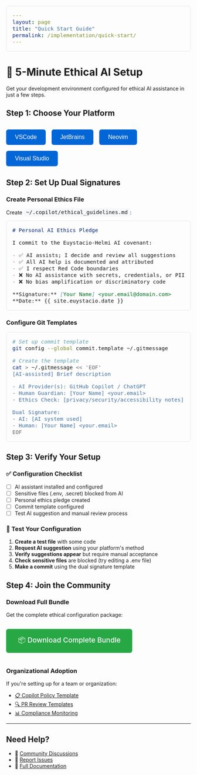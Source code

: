 ```yaml
---
layout: page
title: "Quick Start Guide"
permalink: /implementation/quick-start/
---
```


# 🚀 5-Minute Ethical AI Setup

Get your development environment configured for ethical AI assistance in just a few steps.

## Step 1: Choose Your Platform

<div class="platform-selector">
  <button class="platform-btn" onclick="showPlatform('vscode')">VSCode</button>
  <button class="platform-btn" onclick="showPlatform('jetbrains')">JetBrains</button>
  <button class="platform-btn" onclick="showPlatform('neovim')">Neovim</button>
  <button class="platform-btn" onclick="showPlatform('visual-studio')">Visual Studio</button>
</div>

<div id="vscode" class="platform-config" style="display: none;">
  <h3>VSCode Configuration</h3>
  
  <p><strong>1. Install GitHub Copilot Extension</strong></p>
  <pre><code># Install via command palette
Ctrl+Shift+P > Extensions: Install Extensions > "GitHub Copilot"</code></pre>
  
  <p><strong>2. Add Ethical Settings</strong></p>
  <p>Copy this configuration to your <code>settings.json</code>:</p>
  
  <pre><code class="language-json">{
  "github.copilot.enable": {
    "*": true,
    "yaml": false,
    "plaintext": false,
    "json": false,
    "env": false
  },
  "editor.acceptSuggestionOnCommitCharacter": false,
  "editor.acceptSuggestionOnEnter": "off"
}</code></pre>
  
  <p><strong>3. Download Complete Configuration</strong></p>
  <a href="/assets/downloads/vscode-ethical-config.zip" class="download-btn">📦 Download VSCode Package</a>
</div>

<div id="jetbrains" class="platform-config" style="display: none;">
  <h3>JetBrains Configuration</h3>
  
  <p><strong>1. Install GitHub Copilot Plugin</strong></p>
  <pre><code>File > Settings > Plugins > Browse repositories > "GitHub Copilot"</code></pre>
  
  <p><strong>2. Configure Ethical Boundaries</strong></p>
  <pre><code class="language-xml">&lt;component name="CopilotSettings"&gt;
  &lt;option name="enabledLanguages"&gt;
    &lt;map&gt;
      &lt;entry key="Python" value="true" /&gt;
      &lt;entry key="Java" value="true" /&gt;
      &lt;entry key="YAML" value="false" /&gt;
      &lt;entry key="Properties" value="false" /&gt;
    &lt;/map&gt;
  &lt;/option&gt;
&lt;/component&gt;</code></pre>
  
  <a href="/assets/downloads/jetbrains-ethical-config.zip" class="download-btn">📦 Download JetBrains Package</a>
</div>

<div id="neovim" class="platform-config" style="display: none;">
  <h3>Neovim Configuration</h3>
  
  <p><strong>1. Install Copilot Plugin</strong></p>
  <pre><code class="language-lua">-- Using packer.nvim
use {
  "github/copilot.vim",
  config = function()
    -- Ethical configuration
    vim.g.copilot_filetypes = {
      yaml = false,
      markdown = true,
      help = false,
      gitcommit = false,
      gitrebase = false,
    }
  end
}</code></pre>
  
  <a href="/assets/downloads/neovim-ethical-config.zip" class="download-btn">📦 Download Neovim Package</a>
</div>

<div id="visual-studio" class="platform-config" style="display: none;">
  <h3>Visual Studio Configuration</h3>
  
  <p><strong>1. Install GitHub Copilot Extension</strong></p>
  <p>Extensions > Manage Extensions > Search "GitHub Copilot"</p>
  
  <p><strong>2. Configure Ethical Settings</strong></p>
  <ul>
    <li>Tools > Options > GitHub Copilot</li>
    <li>Max suggestions: 3</li>
    <li>Delay: 250ms</li>
    <li>Disable for config files</li>
  </ul>
  
  <a href="/assets/downloads/visual-studio-ethical-config.zip" class="download-btn">📦 Download VS Package</a>
</div>

## Step 2: Set Up Dual Signatures

### Create Personal Ethics File

Create `~/.copilot/ethical_guidelines.md`:

```markdown
# Personal AI Ethics Pledge

I commit to the Euystacio-Helmi AI covenant:

- ✅ AI assists; I decide and review all suggestions
- ✅ All AI help is documented and attributed  
- ✅ I respect Red Code boundaries
- ❌ No AI assistance with secrets, credentials, or PII
- ❌ No bias amplification or discriminatory code

**Signature:** [Your Name] <your.email@domain.com>
**Date:** {{ site.euystacio.date }}
```

### Configure Git Templates

```bash
# Set up commit template
git config --global commit.template ~/.gitmessage

# Create the template
cat > ~/.gitmessage << 'EOF'
[AI-assisted] Brief description

- AI Provider(s): GitHub Copilot / ChatGPT
- Human Guardian: [Your Name] <your.email>  
- Ethics Check: [privacy/security/accessibility notes]

Dual Signature:
- AI: [AI system used]
- Human: [Your Name] <your.email>
EOF
```

## Step 3: Verify Your Setup

### ✅ Configuration Checklist

- [ ] AI assistant installed and configured
- [ ] Sensitive files (.env, .secret) blocked from AI
- [ ] Personal ethics pledge created
- [ ] Commit template configured
- [ ] Test AI suggestion and manual review process

### 🧪 Test Your Configuration

1. **Create a test file** with some code
2. **Request AI suggestion** using your platform's method
3. **Verify suggestions appear** but require manual acceptance
4. **Check sensitive files** are blocked (try editing a .env file)
5. **Make a commit** using the dual signature template

## Step 4: Join the Community

### Download Full Bundle

Get the complete ethical configuration package:

<a href="https://github.com/hannesmitterer/euystacio_ethics/archive/refs/heads/main.zip" class="download-btn large">📦 Download Complete Bundle</a>

### Organizational Adoption

If you're setting up for a team or organization:

- [📋 Copilot Policy Template](/governance/policies/)
- [🔍 PR Review Templates](/governance/templates/) 
- [📊 Compliance Monitoring](/governance/compliance/)

---

## Need Help?

- 💬 [Community Discussions](https://github.com/hannesmitterer/euystacio_ethics/discussions)
- 🐛 [Report Issues](https://github.com/hannesmitterer/euystacio_ethics/issues)
- 📖 [Full Documentation](/philosophy/)

<style>
.platform-selector {
  display: flex;
  gap: 1rem;
  margin: 2rem 0;
  flex-wrap: wrap;
}

.platform-btn {
  background: #0366d6;
  color: white;
  border: none;
  padding: 0.75rem 1.5rem;
  border-radius: 6px;
  cursor: pointer;
  font-size: 1rem;
  transition: background-color 0.2s;
}

.platform-btn:hover, .platform-btn.active {
  background: #0256cc;
}

.platform-config {
  background: #f8f9fa;
  border: 1px solid #e1e4e8;
  border-radius: 8px;
  padding: 2rem;
  margin: 2rem 0;
}

.download-btn {
  display: inline-block;
  background: #28a745;
  color: white;
  padding: 0.75rem 1.5rem;
  border-radius: 6px;
  text-decoration: none;
  font-weight: 500;
  margin: 1rem 0;
}

.download-btn.large {
  font-size: 1.2rem;
  padding: 1rem 2rem;
}

.download-btn:hover {
  background: #1e7e34;
  text-decoration: none;
}

pre {
  background: #f6f8fa;
  border: 1px solid #e1e4e8;
  border-radius: 6px;
  padding: 1rem;
  overflow-x: auto;
}

code {
  background: #f6f8fa;
  padding: 0.2rem 0.4rem;
  border-radius: 3px;
  font-size: 0.9rem;
}
</style>

<script>
function showPlatform(platform) {
  // Hide all platform configs
  var configs = document.querySelectorAll('.platform-config');
  configs.forEach(function(config) {
    config.style.display = 'none';
  });
  
  // Remove active class from all buttons
  var buttons = document.querySelectorAll('.platform-btn');
  buttons.forEach(function(btn) {
    btn.classList.remove('active');
  });
  
  // Show selected platform
  document.getElementById(platform).style.display = 'block';
  
  // Add active class to clicked button
  event.target.classList.add('active');
}

// Show VSCode by default
document.addEventListener('DOMContentLoaded', function() {
  showPlatform('vscode');
  document.querySelector('.platform-btn').classList.add('active');
});
</script>